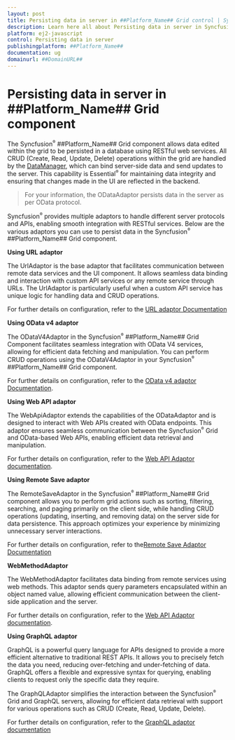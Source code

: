 ```yaml
---
layout: post
title: Persisting data in server in ##Platform_Name## Grid control | Syncfusion
description: Learn here all about Persisting data in server in Syncfusion ##Platform_Name## Grid control of Syncfusion Essential JS 2 and more.
platform: ej2-javascript
control: Persisting data in server 
publishingplatform: ##Platform_Name##
documentation: ug
domainurl: ##DomainURL##
---
```


# Persisting data in server in ##Platform_Name## Grid component

The Syncfusion<sup style="font-size:70%">&reg;</sup> ##Platform_Name##  Grid component allows data edited within the grid to be persisted in a database using RESTful web services. All CRUD (Create, Read, Update, Delete) operations within the grid are handled by the [DataManager](../../data), which can bind server-side data and send updates to the server. This capability is Essential<sup style="font-size:70%">&reg;</sup> for maintaining data integrity and ensuring that changes made in the UI are reflected in the backend.

> For your information, the ODataAdaptor persists data in the server as per OData protocol.

Syncfusion<sup style="font-size:70%">&reg;</sup> provides multiple adaptors to handle different server protocols and APIs, enabling smooth integration with RESTful services. Below are the various adaptors you can use to persist data in the Syncfusion<sup style="font-size:70%">&reg;</sup> ##Platform_Name##  Grid component.

**Using URL adaptor**

The UrlAdaptor is the base adaptor that facilitates communication between remote data services and the UI component. It allows seamless data binding and interaction with custom API services or any remote service through URLs. The UrlAdaptor is particularly useful when a custom API service has unique logic for handling data and CRUD operations. 

For further details on configuration, refer to the [URL adaptor Documentation]( ../connecting-to-adaptors/url-adaptor) 

**Using OData v4 adaptor**

The ODataV4Adaptor in the Syncfusion<sup style="font-size:70%">&reg;</sup> ##Platform_Name##  Grid Component facilitates seamless integration with OData V4 services, allowing for efficient data fetching and manipulation. You can perform CRUD operations using the ODataV4Adaptor in your Syncfusion<sup style="font-size:70%">&reg;</sup> ##Platform_Name##  Grid component.

For further details on configuration, refer to the [OData v4 adaptor Documentation](../connecting-to-adaptors/odatav4-adaptor).

**Using Web API adaptor**

The WebApiAdaptor extends the capabilities of the ODataAdaptor and is designed to interact with Web APIs created with OData endpoints. This adaptor ensures seamless communication between the Syncfusion<sup style="font-size:70%">&reg;</sup> Grid and OData-based Web APIs, enabling efficient data retrieval and manipulation. 

For further details on configuration, refer to the [Web API Adaptor documentation](../connecting-to-adaptors/web-api-adaptor).

**Using Remote Save adaptor**

The RemoteSaveAdaptor in the Syncfusion<sup style="font-size:70%">&reg;</sup> ##Platform_Name## Grid component allows you to perform grid actions such as sorting, filtering, searching, and paging primarily on the client side, while handling CRUD operations (updating, inserting, and removing data) on the server side for data persistence. This approach optimizes your experience by minimizing unnecessary server interactions.

For further details on configuration, refer to the[Remote Save Adaptor Documentation]( ../connecting-to-adaptors/remote-save-adaptor)

**WebMethodAdaptor**

The WebMethodAdaptor facilitates data binding from remote services using web methods. This adaptor sends query parameters encapsulated within an object named value, allowing efficient communication between the client-side application and the server.

For further details on configuration, refer to the [Web API Adaptor documentation](../connecting-to-adaptors/web-method-adaptor).

**Using GraphQL adaptor**

GraphQL is a powerful query language for APIs designed to provide a more efficient alternative to traditional REST APIs. It allows you to precisely fetch the data you need, reducing over-fetching and under-fetching of data. GraphQL offers a flexible and expressive syntax for querying, enabling clients to request only the specific data they require.

The GraphQLAdaptor simplifies the interaction between the Syncfusion<sup style="font-size:70%">&reg;</sup> Grid and GraphQL servers, allowing for efficient data retrieval with support for various operations such as CRUD (Create, Read, Update, Delete).

For further details on configuration, refer to the [GraphQL adaptor documentation]( ../connecting-to-adaptors/graphql-adaptor)